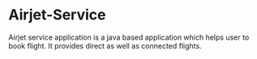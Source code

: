 # Airjet-Service
Airjet service application is a java based application which helps user to book flight. It provides direct as well as connected flights.
